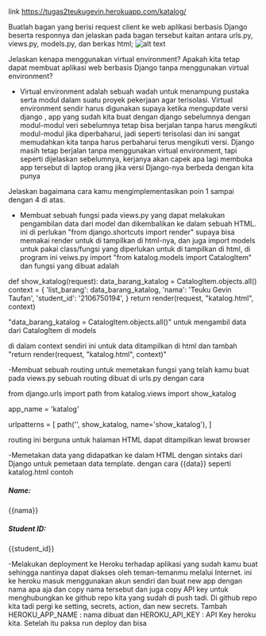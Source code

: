 link
https://tugas2teukugevin.herokuapp.com/katalog/


Buatlah bagan yang berisi request client ke web aplikasi berbasis Django beserta responnya dan jelaskan pada bagan tersebut kaitan antara 
urls.py, views.py, models.py, dan berkas html;
![alt text](./assets/bagan.jpg "bagan-image")


Jelaskan kenapa menggunakan virtual environment? Apakah kita tetap dapat membuat aplikasi web berbasis Django tanpa menggunakan virtual environment?
- Virtual environment adalah sebuah wadah untuk menampung pustaka serta modul dalam suatu proyek pekerjaan agar terisolasi. Virtual environment sendir harus
digunakan supaya ketika mengupdate versi django , app yang sudah kita buat dengan django sebelumnya dengan modul-modul veri sebelumnya tetap bisa berjalan
tanpa harus mengikuti modul-modul jika diperbaharui, jadi seperti terisolasi dan ini sangat memudahkan kita tanpa harus perbaharui terus mengikuti versi. Django
masih tetap berjalan tanpa menggunakan virtual environment, tapi seperti dijelaskan sebelumnya, kerjanya akan capek apa lagi membuka app tersebut di laptop orang
jika versi Django-nya berbeda dengan kita punya

Jelaskan bagaimana cara kamu mengimplementasikan poin 1 sampai dengan 4 di atas. 
- Membuat sebuah fungsi pada views.py yang dapat melakukan pengambilan data dari model dan dikembalikan ke dalam sebuah HTML.
ini di perlukan "from django.shortcuts import render" supaya bisa memakai render untuk di tampilkan di html-nya, dan juga import models untuk pakai class/fungsi
yang diperlukan untuk di tampilkan di html, di program ini veiws.py import "from katalog.models import CatalogItem" dan fungsi yang dibuat adalah

def show_katalog(request):
    data_barang_katalog = CatalogItem.objects.all()
    context = {
        'list_barang': data_barang_katalog,
        'nama': 'Teuku Gevin Taufan',
        'student_id': '2106750194',
    }
    return render(request, "katalog.html", context)

"data_barang_katalog = CatalogItem.objects.all()" untuk mengambil data dari CatalogItem di models

di dalam context sendiri ini untuk data ditampilkan di html dan tambah "return render(request, "katalog.html", context)"

-Membuat sebuah routing untuk memetakan fungsi yang telah kamu buat pada views.py
sebuah routing dibuat di urls.py dengan cara

from django.urls import path
from katalog.views import show_katalog

app_name = 'katalog'

urlpatterns = [
    path('', show_katalog, name='show_katalog'),
]

routing ini berguna untuk halaman HTML dapat ditampilkan lewat browser

-Memetakan data yang didapatkan ke dalam HTML dengan sintaks dari Django untuk pemetaan data template.
dengan cara {{data}} seperti katalog.html contoh 

  <h5>Name: </h5>
  <p>{{nama}}</p>

  <h5>Student ID: </h5>
  <p>{{student_id}}</p>

-Melakukan deployment ke Heroku terhadap aplikasi yang sudah kamu buat sehingga nantinya dapat diakses oleh teman-temanmu melalui Internet.
ini ke heroku masuk menggunakan akun sendiri dan buat new app dengan nama apa aja dan copy nama tersebut dan juga copy API key untuk menghubungkan
ke github repo kita yang sudah di push tadi. Di github repo kita tadi pergi ke setting, secrets, action, dan new secrets. Tambah HEROKU_APP_NAME : nama dibuat
dan HEROKU_API_KEY : API Key heroku kita. Setelah itu paksa run deploy dan bisa